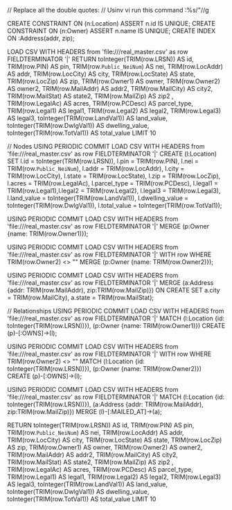 // Replace all the double quotes:
// Usinv vi run this command :%s/"//g

CREATE CONSTRAINT ON (n:Location) ASSERT n.id IS UNIQUE;
CREATE CONSTRAINT ON (n:Owner) ASSERT n.name IS UNIQUE;
CREATE INDEX ON :Address(addr, zip);



LOAD CSV WITH HEADERS from 'file:///real_master.csv' as row
FIELDTERMINATOR '|'
RETURN toInteger(TRIM(row.LRSN)) AS id, TRIM(row.PIN) AS pin, TRIM(row.`Public_NeiNum`) AS nei, TRIM(row.LocAddr) AS addr, TRIM(row.LocCity) AS city, TRIM(row.LocState) AS state, TRIM(row.LocZip) AS zip, 
TRIM(row.Owner1) AS owner, 	TRIM(row.Owner2) AS owner2,	TRIM(row.MailAddr) AS addr2, TRIM(row.MailCity) AS city2, TRIM(row.MailStat) AS state2, TRIM(row.MailZip) AS zip2
, TRIM(row.LegalAc) AS acres, TRIM(row.PCDesc) AS parcel_type, TRIM(row.Legal1) AS legal1, TRIM(row.Legal2) AS legal2, TRIM(row.Legal3) AS legal3, toInteger(TRIM(row.LandVal1)) AS land_value, toInteger(TRIM(row.DwlgVal1)) AS dwelling_value, toInteger(TRIM(row.TotVal1)) AS total_value
LIMIT 10


// Nodes
USING PERIODIC COMMIT
LOAD CSV WITH HEADERS from 'file:///real_master.csv' as row
FIELDTERMINATOR '|'
CREATE (l:Location)
SET l.id = toInteger(TRIM(row.LRSN)), l.pin = TRIM(row.PIN), l.nei = TRIM(row.`Public_NeiNum`), l.addr = TRIM(row.LocAddr), l.city = TRIM(row.LocCity),
l.state = TRIM(row.LocState), l.zip = TRIM(row.LocZip), l.acres = TRIM(row.LegalAc), l.parcel_type = TRIM(row.PCDesc), l.legal1 = TRIM(row.Legal1),l.legal2 = TRIM(row.Legal2), l.legal3 = TRIM(row.Legal3), l.land_value = toInteger(TRIM(row.LandVal1)), l.dwelling_value = toInteger(TRIM(row.DwlgVal1)), l.total_value = toInteger(TRIM(row.TotVal1));

USING PERIODIC COMMIT
LOAD CSV WITH HEADERS from 'file:///real_master.csv' as row
FIELDTERMINATOR '|'
MERGE (p:Owner {name: TRIM(row.Owner1)});

USING PERIODIC COMMIT
LOAD CSV WITH HEADERS from 'file:///real_master.csv' as row
FIELDTERMINATOR '|'
WITH row WHERE TRIM(row.Owner2) <> ""
MERGE (p:Owner {name: TRIM(row.Owner2)});

USING PERIODIC COMMIT
LOAD CSV WITH HEADERS from 'file:///real_master.csv' as row
FIELDTERMINATOR '|'
MERGE (a:Address {addr: TRIM(row.MailAddr), zip:TRIM(row.MailZip)})
ON CREATE SET a.city = TRIM(row.MailCity), a.state = TRIM(row.MailStat);

// Relationships
USING PERIODIC COMMIT
LOAD CSV WITH HEADERS from 'file:///real_master.csv' as row
FIELDTERMINATOR '|'
MATCH (l:Location {id: toInteger(TRIM(row.LRSN))}), (p:Owner {name: TRIM(row.Owner1)})
CREATE (p)-[:OWNS]->(l);

USING PERIODIC COMMIT
LOAD CSV WITH HEADERS from 'file:///real_master.csv' as row
FIELDTERMINATOR '|'
WITH row WHERE TRIM(row.Owner2) <> ""
MATCH (l:Location {id: toInteger(TRIM(row.LRSN))}), (p:Owner {name: TRIM(row.Owner2)})
CREATE (p)-[:OWNS]->(l);

USING PERIODIC COMMIT
LOAD CSV WITH HEADERS from 'file:///real_master.csv' as row
FIELDTERMINATOR '|'
MATCH (l:Location {id: toInteger(TRIM(row.LRSN))}), (a:Address {addr: TRIM(row.MailAddr), zip:TRIM(row.MailZip)})
MERGE (l)-[:MAILED_AT]->(a);



RETURN toInteger(TRIM(row.LRSN)) AS id, TRIM(row.PIN) AS pin, TRIM(row.`Public_NeiNum`) AS nei, TRIM(row.LocAddr) AS addr, TRIM(row.LocCity) AS city, TRIM(row.LocState) AS state, TRIM(row.LocZip) AS zip, 
TRIM(row.Owner1) AS owner, 	TRIM(row.Owner2) AS owner2,	TRIM(row.MailAddr) AS addr2, TRIM(row.MailCity) AS city2, TRIM(row.MailStat) AS state2, TRIM(row.MailZip) AS zip2
, TRIM(row.LegalAc) AS acres, TRIM(row.PCDesc) AS parcel_type, TRIM(row.Legal1) AS legal1, TRIM(row.Legal2) AS legal2, TRIM(row.Legal3) AS legal3, toInteger(TRIM(row.LandVal1)) AS land_value, toInteger(TRIM(row.DwlgVal1)) AS dwelling_value, toInteger(TRIM(row.TotVal1)) AS total_value
LIMIT 10